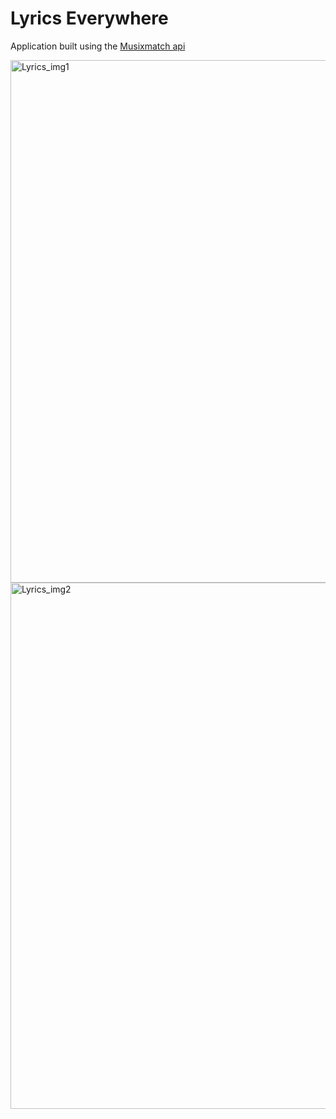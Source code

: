 # Lyrics Everywhere
Application built using the [Musixmatch api](https://developer.musixmatch.com)

<img width="836" alt="Lyrics_img1" src="https://user-images.githubusercontent.com/22200341/116780710-0704e400-aa87-11eb-96f2-d63831a320d0.png">
<img width="842" alt="Lyrics_img2" src="https://user-images.githubusercontent.com/22200341/116780720-0f5d1f00-aa87-11eb-8917-55af989b4e13.png">
